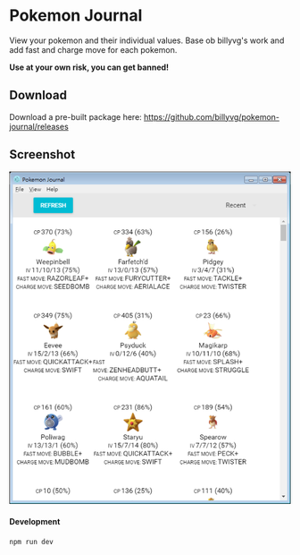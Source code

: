 # Pokemon Journal
View your pokemon and their individual values. Base ob billyvg's work and add fast and charge move for each pokemon. 

**Use at your own risk, you can get banned!**

## Download

Download a pre-built package here: https://github.com/billyvg/pokemon-journal/releases

## Screenshot

![](./screenshot.png)

#### Development
`npm run dev`
